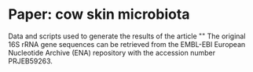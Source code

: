# Paper: cow skin microbiota

Data and scripts used to generate the results of the article ""
The original 16S rRNA gene sequences can be retrieved from the EMBL-EBI European Nucleotide Archive (ENA) repository with the accession number PRJEB59263. 

